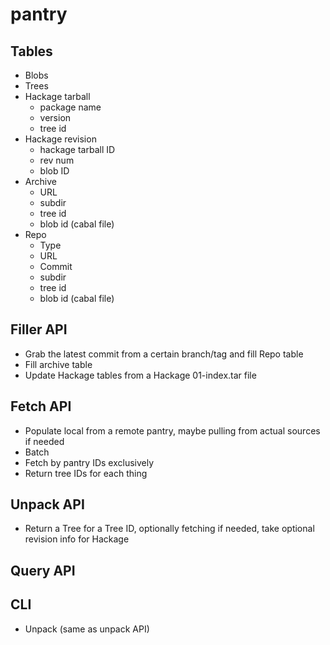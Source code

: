 # pantry

## Tables

* Blobs
* Trees
* Hackage tarball
    * package name
    * version
    * tree id
* Hackage revision
    * hackage tarball ID
    * rev num
    * blob ID
* Archive
    * URL
    * subdir
    * tree id
    * blob id (cabal file)
* Repo
    * Type
    * URL
    * Commit
    * subdir
    * tree id
    * blob id (cabal file)

## Filler API

* Grab the latest commit from a certain branch/tag and fill Repo table
* Fill archive table
* Update Hackage tables from a Hackage 01-index.tar file

## Fetch API

* Populate local from a remote pantry, maybe pulling from actual sources if needed
* Batch
* Fetch by pantry IDs exclusively
* Return tree IDs for each thing

## Unpack API

* Return a Tree for a Tree ID, optionally fetching if needed, take
  optional revision info for Hackage

## Query API

## CLI

* Unpack (same as unpack API)
